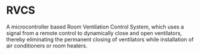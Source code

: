 # RVCS
A microcontroller based Room Ventilation Control System, which uses a signal from a remote control to dynamically close and open ventilators, thereby eliminating the permanent closing of ventilators while installation of air conditioners or room heaters.
